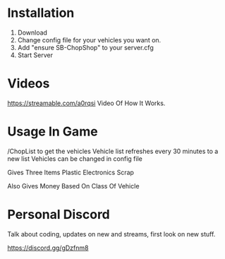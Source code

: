 
# Installation

1. Download 
2. Change config file for your vehicles you want on.
3. Add "ensure SB-ChopShop" to your server.cfg
4. Start Server 

# Videos 

https://streamable.com/a0rqsi Video Of How It Works.


# Usage In Game

/ChopList to get the vehicles 
Vehicle list refreshes every 30 minutes to a new list
Vehicles can be changed in config file

Gives Three Items
Plastic
Electronics
Scrap 

Also Gives Money Based On Class Of Vehicle


# Personal Discord

Talk about coding, updates on new and streams, first look on new stuff.

https://discord.gg/gDzfnm8
